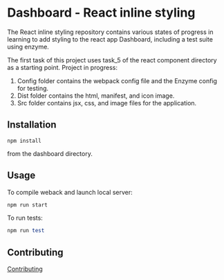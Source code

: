 Dashboard - React inline styling
=============

The React inline styling repository contains various states of progress in learning to add styling to the react app Dashboard, including a test suite using enzyme.

The first task of this project uses task_5 of the react component directory as a starting point. Project in progress:

1. Config folder contains the webpack config file and the Enzyme config for testing.
1. Dist folder contains the html, manifest, and icon image.
1. Src folder contains jsx, css, and image files for the application.

Installation
-----------

```
npm install
```

from the dashboard directory.

Usage
-----

To compile weback and launch local server:

```ruby
npm run start
```

To run tests:

```ruby
npm run test
```

Contributing
------------

[Contributing](https://www.github.com/Valinor13)